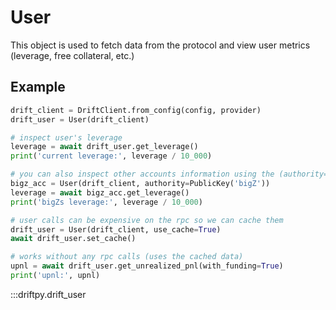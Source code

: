 # User

This object is used to fetch data from the protocol and view user metrics (leverage, free collateral, etc.)

## Example

```python
drift_client = DriftClient.from_config(config, provider)
drift_user = User(drift_client)

# inspect user's leverage
leverage = await drift_user.get_leverage()
print('current leverage:', leverage / 10_000)

# you can also inspect other accounts information using the (authority=) flag
bigz_acc = User(drift_client, authority=PublicKey('bigZ'))
leverage = await bigz_acc.get_leverage()
print('bigZs leverage:', leverage / 10_000)

# user calls can be expensive on the rpc so we can cache them
drift_user = User(drift_client, use_cache=True)
await drift_user.set_cache()

# works without any rpc calls (uses the cached data)
upnl = await drift_user.get_unrealized_pnl(with_funding=True)
print('upnl:', upnl)
```

:::driftpy.drift_user
